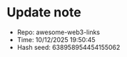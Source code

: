 ﻿# Update note
- Repo: awesome-web3-links
- Time: 10/12/2025 19:50:45
- Hash seed: 638958954454155062
